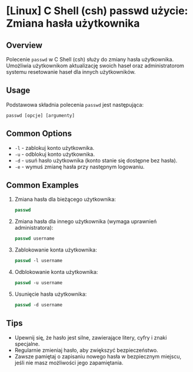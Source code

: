 # [Linux] C Shell (csh) passwd użycie: Zmiana hasła użytkownika

## Overview
Polecenie `passwd` w C Shell (csh) służy do zmiany hasła użytkownika. Umożliwia użytkownikom aktualizację swoich haseł oraz administratorom systemu resetowanie haseł dla innych użytkowników.

## Usage
Podstawowa składnia polecenia `passwd` jest następująca:

```
passwd [opcje] [argumenty]
```

## Common Options
- `-l` - zablokuj konto użytkownika.
- `-u` - odblokuj konto użytkownika.
- `-d` - usuń hasło użytkownika (konto stanie się dostępne bez hasła).
- `-e` - wymuś zmianę hasła przy następnym logowaniu.

## Common Examples
1. Zmiana hasła dla bieżącego użytkownika:
   ```csh
   passwd
   ```

2. Zmiana hasła dla innego użytkownika (wymaga uprawnień administratora):
   ```csh
   passwd username
   ```

3. Zablokowanie konta użytkownika:
   ```csh
   passwd -l username
   ```

4. Odblokowanie konta użytkownika:
   ```csh
   passwd -u username
   ```

5. Usunięcie hasła użytkownika:
   ```csh
   passwd -d username
   ```

## Tips
- Upewnij się, że hasło jest silne, zawierające litery, cyfry i znaki specjalne.
- Regularnie zmieniaj hasło, aby zwiększyć bezpieczeństwo.
- Zawsze pamiętaj o zapisaniu nowego hasła w bezpiecznym miejscu, jeśli nie masz możliwości jego zapamiętania.